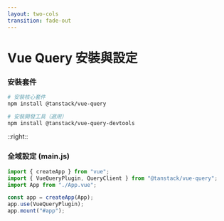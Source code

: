 ```yaml
---
layout: two-cols
transition: fade-out
---
```


# Vue Query 安裝與設定



### 安裝套件

```bash {all}
# 安裝核心套件
npm install @tanstack/vue-query

# 安裝開發工具（選用）
npm install @tanstack/vue-query-devtools
```

::right::

<div class="text-sm mt-13 ml-10">

### 全域設定 (main.js)

```js {all}
import { createApp } from "vue";
import { VueQueryPlugin, QueryClient } from "@tanstack/vue-query";
import App from "./App.vue";

const app = createApp(App);
app.use(VueQueryPlugin);
app.mount("#app");
```

</div>